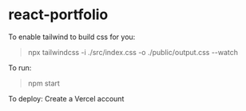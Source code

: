 # react-portfolio

To enable tailwind to build css for you:

> npx tailwindcss -i ./src/index.css -o ./public/output.css --watch

To run:

> npm start

To deploy:
Create a Vercel account
